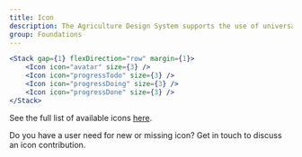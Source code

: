 ```yaml
---
title: Icon
description: The Agriculture Design System supports the use of universal system icons. The icon component is used to apply our set of universal icons to more complex components of the system.
group: Foundations
---
```


```jsx live
<Stack gap={1} flexDirection="row" margin={1}>
	<Icon icon="avatar" size={3} />
	<Icon icon="progressTodo" size={3} />
	<Icon icon="progressDoing" size={3} />
	<Icon icon="progressDone" size={3} />
</Stack>
```

See the full list of available icons [here](https://steelthreads.github.io/agds-next/storybook/index.html?path=/story/foundations-icon--all-icons).

Do you have a user need for new or missing icon? Get in touch to discuss an icon contribution.
